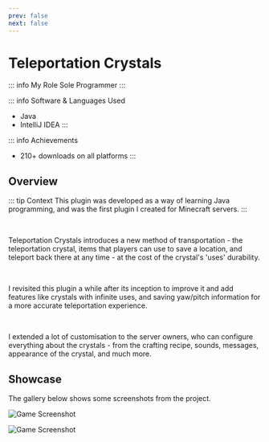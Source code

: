 ```yaml
---
prev: false
next: false
---
```


# Teleportation Crystals

::: info My Role
Sole Programmer
:::

::: info Software & Languages Used
- Java
- IntelliJ IDEA
:::

::: info Achievements
- 210+ downloads on all platforms
:::

## Overview
::: tip Context
This plugin was developed as a way of learning Java programming, and was the first plugin I created for Minecraft servers.
:::

<br />

Teleportation Crystals introduces a new method of transportation - the teleportation crystal, items that players can use to save a location, and teleport back there at any time - at the cost of the crystal's 'uses' durability.

<br />

I revisited this plugin a while after its inception to improve it and add features like crystals with infinite uses, and saving yaw/pitch information for a more accurate teleportation experience.

<br />

I extended a lot of customisation to the server owners, who can configure everything about the crystals - from the crafting recipe, sounds, messages, appearance of the crystal, and much more.

## Showcase
The gallery below shows some screenshots from the project.

![Game Screenshot](https://cdn.modrinth.com/data/oTh4M5Qa/images/d614025ae227beba2ba5ced11198e38d14670496.png)

![Game Screenshot](https://cdn.modrinth.com/data/oTh4M5Qa/images/d86fa8d32a7d9b3e4559c765eac46adaa83db4f5.png)